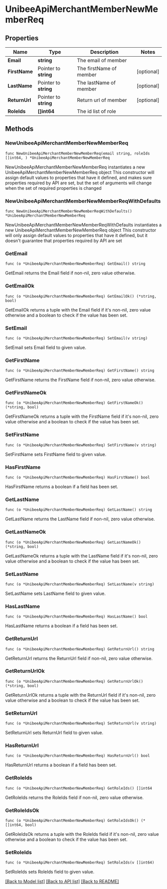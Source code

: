 # UnibeeApiMerchantMemberNewMemberReq

## Properties

Name | Type | Description | Notes
------------ | ------------- | ------------- | -------------
**Email** | **string** | The email of member | 
**FirstName** | Pointer to **string** | The firstName of member | [optional] 
**LastName** | Pointer to **string** | The lastName of member | [optional] 
**ReturnUrl** | Pointer to **string** | Return url of member | [optional] 
**RoleIds** | **[]int64** | The id list of role | 

## Methods

### NewUnibeeApiMerchantMemberNewMemberReq

`func NewUnibeeApiMerchantMemberNewMemberReq(email string, roleIds []int64, ) *UnibeeApiMerchantMemberNewMemberReq`

NewUnibeeApiMerchantMemberNewMemberReq instantiates a new UnibeeApiMerchantMemberNewMemberReq object
This constructor will assign default values to properties that have it defined,
and makes sure properties required by API are set, but the set of arguments
will change when the set of required properties is changed

### NewUnibeeApiMerchantMemberNewMemberReqWithDefaults

`func NewUnibeeApiMerchantMemberNewMemberReqWithDefaults() *UnibeeApiMerchantMemberNewMemberReq`

NewUnibeeApiMerchantMemberNewMemberReqWithDefaults instantiates a new UnibeeApiMerchantMemberNewMemberReq object
This constructor will only assign default values to properties that have it defined,
but it doesn't guarantee that properties required by API are set

### GetEmail

`func (o *UnibeeApiMerchantMemberNewMemberReq) GetEmail() string`

GetEmail returns the Email field if non-nil, zero value otherwise.

### GetEmailOk

`func (o *UnibeeApiMerchantMemberNewMemberReq) GetEmailOk() (*string, bool)`

GetEmailOk returns a tuple with the Email field if it's non-nil, zero value otherwise
and a boolean to check if the value has been set.

### SetEmail

`func (o *UnibeeApiMerchantMemberNewMemberReq) SetEmail(v string)`

SetEmail sets Email field to given value.


### GetFirstName

`func (o *UnibeeApiMerchantMemberNewMemberReq) GetFirstName() string`

GetFirstName returns the FirstName field if non-nil, zero value otherwise.

### GetFirstNameOk

`func (o *UnibeeApiMerchantMemberNewMemberReq) GetFirstNameOk() (*string, bool)`

GetFirstNameOk returns a tuple with the FirstName field if it's non-nil, zero value otherwise
and a boolean to check if the value has been set.

### SetFirstName

`func (o *UnibeeApiMerchantMemberNewMemberReq) SetFirstName(v string)`

SetFirstName sets FirstName field to given value.

### HasFirstName

`func (o *UnibeeApiMerchantMemberNewMemberReq) HasFirstName() bool`

HasFirstName returns a boolean if a field has been set.

### GetLastName

`func (o *UnibeeApiMerchantMemberNewMemberReq) GetLastName() string`

GetLastName returns the LastName field if non-nil, zero value otherwise.

### GetLastNameOk

`func (o *UnibeeApiMerchantMemberNewMemberReq) GetLastNameOk() (*string, bool)`

GetLastNameOk returns a tuple with the LastName field if it's non-nil, zero value otherwise
and a boolean to check if the value has been set.

### SetLastName

`func (o *UnibeeApiMerchantMemberNewMemberReq) SetLastName(v string)`

SetLastName sets LastName field to given value.

### HasLastName

`func (o *UnibeeApiMerchantMemberNewMemberReq) HasLastName() bool`

HasLastName returns a boolean if a field has been set.

### GetReturnUrl

`func (o *UnibeeApiMerchantMemberNewMemberReq) GetReturnUrl() string`

GetReturnUrl returns the ReturnUrl field if non-nil, zero value otherwise.

### GetReturnUrlOk

`func (o *UnibeeApiMerchantMemberNewMemberReq) GetReturnUrlOk() (*string, bool)`

GetReturnUrlOk returns a tuple with the ReturnUrl field if it's non-nil, zero value otherwise
and a boolean to check if the value has been set.

### SetReturnUrl

`func (o *UnibeeApiMerchantMemberNewMemberReq) SetReturnUrl(v string)`

SetReturnUrl sets ReturnUrl field to given value.

### HasReturnUrl

`func (o *UnibeeApiMerchantMemberNewMemberReq) HasReturnUrl() bool`

HasReturnUrl returns a boolean if a field has been set.

### GetRoleIds

`func (o *UnibeeApiMerchantMemberNewMemberReq) GetRoleIds() []int64`

GetRoleIds returns the RoleIds field if non-nil, zero value otherwise.

### GetRoleIdsOk

`func (o *UnibeeApiMerchantMemberNewMemberReq) GetRoleIdsOk() (*[]int64, bool)`

GetRoleIdsOk returns a tuple with the RoleIds field if it's non-nil, zero value otherwise
and a boolean to check if the value has been set.

### SetRoleIds

`func (o *UnibeeApiMerchantMemberNewMemberReq) SetRoleIds(v []int64)`

SetRoleIds sets RoleIds field to given value.



[[Back to Model list]](../README.md#documentation-for-models) [[Back to API list]](../README.md#documentation-for-api-endpoints) [[Back to README]](../README.md)


